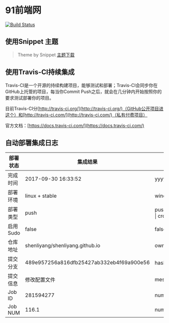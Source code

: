 # 91前端网

[![Build Status](https://www.travis-ci.org/shenliyang/shenliyang.github.io.svg?branch=dev)](https://travis-ci.org/shenliyang/shenliyang.github.io)

## 使用Snippet 主题
>  Theme by Snippet [主题下载](https://github.com/shenliyang/hexo-theme-snippet)


## 使用Travis-CI持续集成

Travis-CI是一个开源的持续构建项目，能够测试和部署；Travis-CI会同步你在GitHub上托管的项目，每当你Commit Push之后，就会在几分钟内开始按照你的要求测试部署你的项目。

目前Travis-CI分[http://travis-ci.org/](http://travis-ci.org/)（GitHub公开项目进这个）和[http://travis-ci.com/](http://travis-ci.com/)（私有付费项目）

官方文档：[https://docs.travis-ci.com/](https://docs.travis-ci.com/)

## 自动部署集成日志 
部署状态 | 集成结果 | 参考值
---|---|---
完成时间 | 2017-09-30 16:33:52 | yyyy-mm-dd hh:mm:ss
部署环境 | linux + stable | window \| linux + stable
部署类型 | push | push \| pull_request \| api \| cron
启用Sudo | false | false \| true
仓库地址 | shenliyang/shenliyang.github.io | owner_name/repo_name
提交分支 | 489e957256a816dfb25427ab332eb4f69a900e56 | hash 16位
提交信息 | 修改配置文件 | message
Job ID   | 281594277 | number
Job NUM  | 116.1 | number.number
